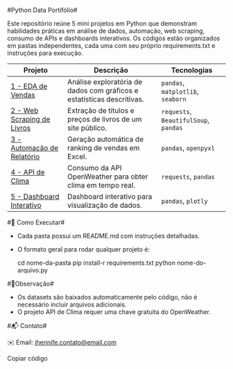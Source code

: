 #Python Data Portifólio#

Este repositório reúne 5 mini projetos em Python que demonstram habilidades práticas em análise de dados, automação, web scraping, consumo de APIs e dashboards interativos.
Os códigos estão organizados em pastas independentes, cada uma com seu próprio requirements.txt e instruções para execução.

| Projeto                                               | Descrição                                                              | Tecnologias                           |
| ----------------------------------------------------- | ---------------------------------------------------------------------- | ------------------------------------- |
| [1 - EDA de Vendas](./1-eda-vendas)                   | Análise exploratória de dados com gráficos e estatísticas descritivas. | `pandas`, `matplotlib`, `seaborn`     |
| [2 - Web Scraping de Livros](./2-web-scraping-livros) | Extração de títulos e preços de livros de um site público.             | `requests`, `BeautifulSoup`, `pandas` |
| [3 - Automação de Relatório](./3-relatorio-automacao) | Geração automática de ranking de vendas em Excel.                      | `pandas`, `openpyxl`                  |
| [4 - API de Clima](./4-api-clima)                     | Consumo da API OpenWeather para obter clima em tempo real.             | `requests`, `pandas`                  |
| [5 - Dashboard Interativo](./5-dashboard-interativo)  | Dashboard interativo para visualização de dados.                       | `pandas`, `plotly`                    |


#🚀 Como Executar#
 - Cada pasta possui um README.md com instruções detalhadas.
 - O formato geral para rodar qualquer projeto é:
   
      cd nome-da-pasta
      pip install-r requirements.txt
      python nome-do-arquivo.py


#📌Observação#
 - Os datasets são baixados automaticamente pelo código, não é necessário incluir arquivos adicionais.
 - O projeto API de Clima requer uma chave gratuita do OpenWeather.

#📬 Contato#

✉️ Email: jhennife.contato@email.com



Copiar código
